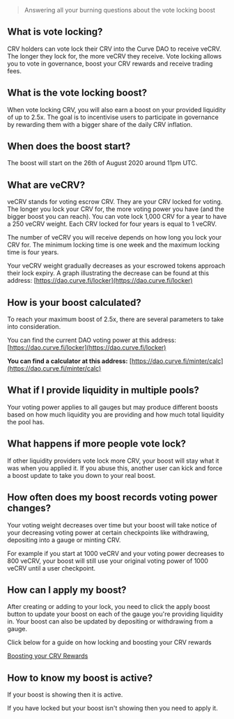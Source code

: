 > Answering all your burning questions about the vote locking boost

## **What is vote locking?**

CRV holders can vote lock their CRV into the Curve DAO to receive veCRV. The longer they lock for, the more veCRV they receive. Vote locking allows you to vote in governance, boost your CRV rewards and receive trading fees.

## **What is the vote locking boost?**

When vote locking CRV, you will also earn a boost on your provided liquidity of up to 2.5x. The goal is to incentivise users to participate in governance by rewarding them with a bigger share of the daily CRV inflation.

## **When does the boost start?**

The boost will start on the 26th of August 2020 around 11pm UTC.

## **What are veCRV?**

veCRV stands for voting escrow CRV. They are your CRV locked for voting. The longer you lock your CRV for, the more voting power you have (and the bigger boost you can reach). You can vote lock 1,000 CRV for a year to have a 250 veCRV weight. Each CRV locked for four years is equal to 1 veCRV.

The number of veCRV you will receive depends on how long you lock your CRV for. The minimum locking time is one week and the maximum locking time is four years.

Your veCRV weight gradually decreases as your escrowed tokens approach their lock expiry. A graph illustrating the decrease can be found at this address: [https://dao.curve.fi/locker](https://dao.curve.fi/locker)​

## **How is your boost calculated?**

To reach your maximum boost of 2.5x, there are several parameters to take into consideration.

You can find the current DAO voting power at this address: [https://dao.curve.fi/locker](https://dao.curve.fi/locker)​

**You can find a calculator at this address:** [https://dao.curve.fi/minter/calc](https://dao.curve.fi/minter/calc)​

## **What if I provide liquidity in multiple pools?**

Your voting power applies to all gauges but may produce different boosts based on how much liquidity you are providing and how much total liquidity the pool has.

## **What happens if more people vote lock?**

If other liquidity providers vote lock more CRV, your boost will stay what it was when you applied it. If you abuse this, another user can kick and force a boost update to take you down to your real boost.

## **How often does my boost records voting power changes?**

Your voting weight decreases over time but your boost will take notice of your decreasing voting power at certain checkpoints like withdrawing, depositing into a gauge or minting CRV.

For example if you start at 1000 veCRV and your voting power decreases to 800 veCRV, your boost will still use your original voting power of 1000 veCRV until a user checkpoint.

## **How can I apply my boost?**

After creating or adding to your lock, you need to click the apply boost button to update your boost on each of the gauge you're providing liquidity in. Your boost can also be updated by depositing or withdrawing from a gauge.

Click below for a guide on how locking and boosting your CRV rewards

[Boosting your CRV Rewards](/reward-gauges/boosting-your-crv-rewards)

## **How to know my boost is active?**

If your boost is showing then it is active.

If you have locked but your boost isn't showing then you need to apply it.

